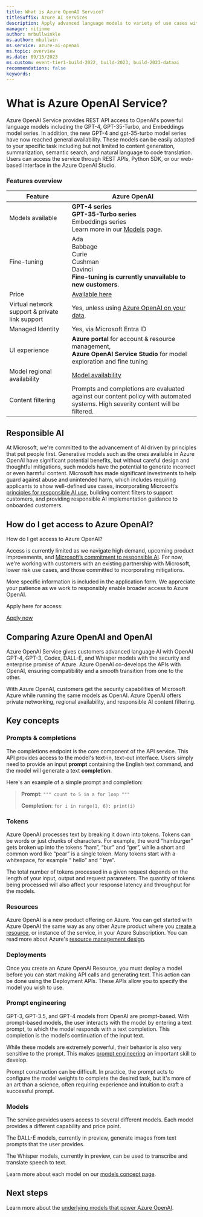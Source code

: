 ```yaml
---
title: What is Azure OpenAI Service?
titleSuffix: Azure AI services
description: Apply advanced language models to variety of use cases with Azure OpenAI
manager: nitinme
author: mrbullwinkle    
ms.author: mbullwin
ms.service: azure-ai-openai
ms.topic: overview
ms.date: 09/15/2023
ms.custom: event-tier1-build-2022, build-2023, build-2023-dataai
recommendations: false
keywords:  
---
```


# What is Azure OpenAI Service?

Azure OpenAI Service provides REST API access to OpenAI's powerful language models including the GPT-4, GPT-35-Turbo, and Embeddings model series. In addition, the new GPT-4 and gpt-35-turbo model series have now reached general availability. These models can be easily adapted to your specific task including but not limited to content generation, summarization, semantic search, and natural language to code translation. Users can access the service through REST APIs, Python SDK, or our web-based interface in the Azure OpenAI Studio.

### Features overview

| Feature | Azure OpenAI |
| --- | --- |
| Models available | **GPT-4 series** <br>**GPT-35-Turbo series**<br> Embeddings series <br> Learn more in our [Models](./concepts/models.md) page.|
| Fine-tuning | Ada <br> Babbage <br> Curie <br> Cushman <br> Davinci <br>**Fine-tuning is currently unavailable to new customers**.|
| Price | [Available here](https://azure.microsoft.com/pricing/details/cognitive-services/openai-service/) |
| Virtual network support & private link support | Yes, unless using [Azure OpenAI on your data](./concepts/use-your-data.md).  | 
| Managed Identity| Yes, via Microsoft Entra ID | 
| UI experience | **Azure portal** for account & resource management, <br> **Azure OpenAI Service Studio** for model exploration and fine tuning |
| Model regional availability | [Model availability](./concepts/models.md) |
| Content filtering | Prompts and completions are evaluated against our content policy with automated systems. High severity content will be filtered. |

## Responsible AI

At Microsoft, we're committed to the advancement of AI driven by principles that put people first. Generative models such as the ones available in Azure OpenAI have significant potential benefits, but without careful design and thoughtful mitigations, such models have the potential to generate incorrect or even harmful content. Microsoft has made significant investments to help guard against abuse and unintended harm, which includes requiring applicants to show well-defined use cases, incorporating Microsoft’s <a href="https://www.microsoft.com/ai/responsible-ai?activetab=pivot1:primaryr6" target="_blank">principles for responsible AI use</a>, building content filters to support customers, and providing responsible AI implementation guidance to onboarded customers.

## How do I get access to Azure OpenAI?

How do I get access to Azure OpenAI?

Access is currently limited as we navigate high demand, upcoming product improvements, and <a href="https://www.microsoft.com/ai/responsible-ai?activetab=pivot1:primaryr6" target="_blank">Microsoft’s commitment to responsible AI</a>. For now, we're working with customers with an existing partnership with Microsoft, lower risk use cases, and those committed to incorporating mitigations. 

More specific information is included in the application form. We appreciate your patience as we work to responsibly enable broader access to Azure OpenAI.

Apply here for access:

<a href="https://aka.ms/oaiapply" target="_blank">Apply now</a>

## Comparing Azure OpenAI and OpenAI

Azure OpenAI Service gives customers advanced language AI with OpenAI GPT-4, GPT-3, Codex, DALL-E, and Whisper models with the security and enterprise promise of Azure. Azure OpenAI co-develops the APIs with OpenAI, ensuring compatibility and a smooth transition from one to the other.

With Azure OpenAI, customers get the security capabilities of Microsoft Azure while running the same models as OpenAI. Azure OpenAI offers private networking, regional availability, and responsible AI content filtering.  

## Key concepts

### Prompts & completions

The completions endpoint is the core component of the API service. This API provides access to the model's text-in, text-out interface. Users simply need to provide an input  **prompt** containing the English text command, and the model will generate a text **completion**.

Here's an example of a simple prompt and completion:

>**Prompt**:
        ```
        """
        count to 5 in a for loop
        """
        ```
>
>**Completion**:
        ```
        for i in range(1, 6):
            print(i)
        ```

### Tokens

Azure OpenAI processes text by breaking it down into tokens. Tokens can be words or just chunks of characters. For example, the word “hamburger” gets broken up into the tokens “ham”, “bur” and “ger”, while a short and common word like “pear” is a single token. Many tokens start with a whitespace, for example “ hello” and “ bye”.

The total number of tokens processed in a given request depends on the length of your input, output and request parameters. The quantity of tokens being processed will also affect your response latency and throughput for the models.

### Resources

Azure OpenAI is a new product offering on Azure. You can get started with Azure OpenAI the same way as any other Azure product where you [create a resource](how-to/create-resource.md), or instance of the service, in your Azure Subscription. You can read more about Azure's [resource management design](../../azure-resource-manager/management/overview.md).

### Deployments

Once you create an Azure OpenAI Resource, you must deploy a model before you can start making API calls and generating text. This action can be done using the Deployment APIs. These APIs allow you to specify the model you wish to use.

### Prompt engineering

GPT-3, GPT-3.5, and GPT-4 models from OpenAI are prompt-based. With prompt-based models, the user interacts with the model by entering a text prompt, to which the model responds with a text completion. This completion is the model’s continuation of the input text.

While these models are extremely powerful, their behavior is also very sensitive to the prompt. This makes [prompt engineering](./concepts/prompt-engineering.md) an important skill to develop.

Prompt construction can be difficult. In practice, the prompt acts to configure the model weights to complete the desired task, but it's more of an art than a science, often requiring experience and intuition to craft a successful prompt.

### Models

The service provides users access to several different models. Each model provides a different capability and price point.

The DALL-E models, currently in preview, generate images from text prompts that the user provides.

The Whisper models, currently in preview, can be used to transcribe and translate speech to text.

Learn more about each model on our [models concept page](./concepts/models.md).

## Next steps

Learn more about the [underlying models that power Azure OpenAI](./concepts/models.md).
